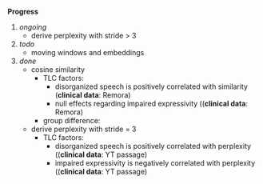 **Progress**

1. _ongoing_
    - derive perplexity with stride > 3
2. _todo_
    - moving windows and embeddings
3. _done_
    - cosine similarity
        -  TLC factors: 
            -  disorganized speech is positively correlated with similarity (**clinical data**: Remora)
            -  null effects regarding impaired expressivity ((**clinical data**: Remora)
        -  group difference:
    - derive perplexity with stride = 3
        - TLC factors: 
            - disorganized speech is positively correlated with perplexity ((**clinical data**: YT passage)
            - impaired expressivity is negatively correlated with perplexity ((**clinical data**: YT passage)
